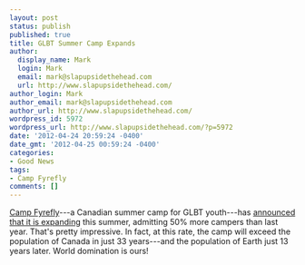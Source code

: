```yaml
---
layout: post
status: publish
published: true
title: GLBT Summer Camp Expands
author:
  display_name: Mark
  login: Mark
  email: mark@slapupsidethehead.com
  url: http://www.slapupsidethehead.com/
author_login: Mark
author_email: mark@slapupsidethehead.com
author_url: http://www.slapupsidethehead.com/
wordpress_id: 5972
wordpress_url: http://www.slapupsidethehead.com/?p=5972
date: '2012-04-24 20:59:24 -0400'
date_gmt: '2012-04-25 00:59:24 -0400'
categories:
- Good News
tags:
- Camp Fyrefly
comments: []
---
```

[Camp Fyrefly](http://www.usask.ca/education/fyrefly/)---a Canadian summer camp for GLBT youth---has [announced that it is expanding](http://www.cbc.ca/news/canada/saskatchewan/story/2012/04/19/sk-camp-fyrefly-120419.html) this summer, admitting 50% more campers than last year. That's pretty impressive. In fact, at this rate, the camp will exceed the population of Canada in just 33 years---and the population of Earth just 13 years later. World domination is ours!

